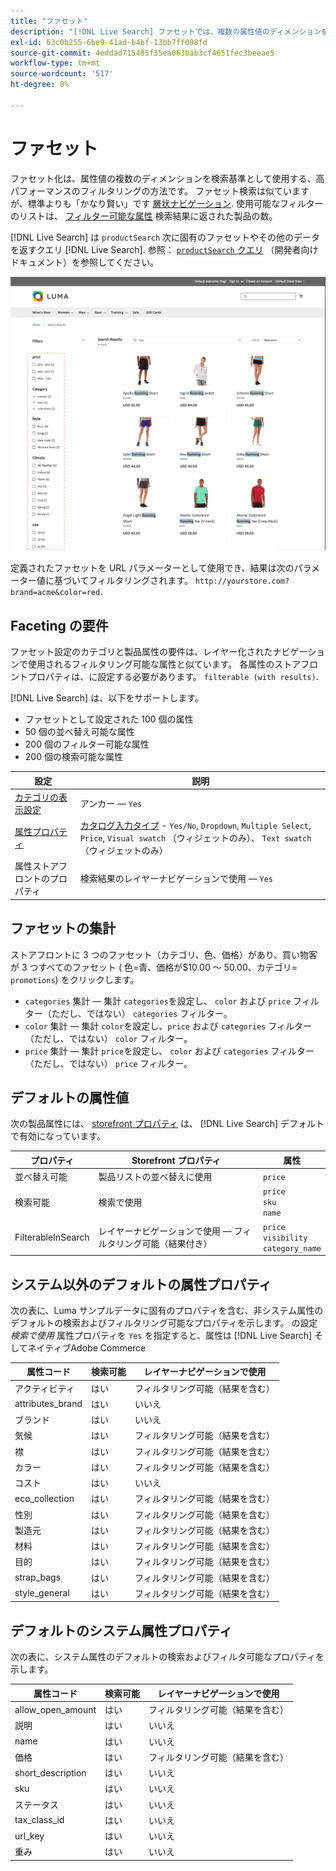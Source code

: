 ```yaml
---
title: "ファセット"
description: "[!DNL Live Search] ファセットでは、複数の属性値のディメンションを検索条件として使用します。"
exl-id: 63c0b255-6be9-41ad-b4bf-13bb7ff098fd
source-git-commit: 4eddad715405f35ea063bab3cf4651fec3beeae5
workflow-type: tm+mt
source-wordcount: '517'
ht-degree: 0%

---
```


# ファセット

ファセット化は、属性値の複数のディメンションを検索基準として使用する、高パフォーマンスのフィルタリングの方法です。 ファセット検索は似ていますが、標準よりも「かなり賢い」です [層状ナビゲーション](https://experienceleague.adobe.com/docs/commerce-admin/catalog/catalog/navigation/navigation-layered.html). 使用可能なフィルターのリストは、 [フィルター可能な属性](https://experienceleague.adobe.com/docs/commerce-admin/catalog/catalog/navigation/navigation-layered.html#filterable-attributes) 検索結果に返された製品の数。

[!DNL Live Search] は `productSearch` 次に固有のファセットやその他のデータを返すクエリ [!DNL Live Search]. 参照： [`productSearch` クエリ](https://developer.adobe.com/commerce/webapi/graphql/schema/live-search/queries/product-search/) （開発者向けドキュメント）を参照してください。

![フィルター済みの検索結果](assets/storefront-search-results-run.png)

定義されたファセットを URL パラメーターとして使用でき、結果は次のパラメーター値に基づいてフィルタリングされます。 `http://yourstore.com?brand=acme&color=red`.

## Faceting の要件

ファセット設定のカテゴリと製品属性の要件は、レイヤー化されたナビゲーションで使用されるフィルタリング可能な属性と似ています。 各属性のストアフロントプロパティは、に設定する必要があります。 `filterable (with results)`.

[!DNL Live Search] は、以下をサポートします。

* ファセットとして設定された 100 個の属性
* 50 個の並べ替え可能な属性
* 200 個のフィルター可能な属性
* 200 個の検索可能な属性

| 設定 | 説明 |
|--- |--- |
| [カテゴリの表示設定](https://experienceleague.adobe.com/docs/commerce-admin/catalog/categories/create/categories-display-settings.html) | アンカー — `Yes` |
| [属性プロパティ](https://experienceleague.adobe.com/docs/commerce-admin/catalog/product-attributes/create/attribute-product-create.html) | [カタログ入力タイプ](https://experienceleague.adobe.com/docs/commerce-admin/catalog/product-attributes/attributes-input-types.html) - `Yes/No`, `Dropdown`, `Multiple Select`, `Price`, `Visual swatch` （ウィジェットのみ）、 `Text swatch` （ウィジェットのみ） |
| 属性ストアフロントのプロパティ | 検索結果のレイヤーナビゲーションで使用 — `Yes` |

## ファセットの集計

ストアフロントに 3 つのファセット（カテゴリ、色、価格）があり、買い物客が 3 つすべてのファセット ( 色=青、価格が$10.00 ～ 50.00、カテゴリ= `promotions`) をクリックします。

* `categories` 集計 — 集計 `categories`を設定し、 `color` および `price` フィルター（ただし、ではない） `categories` フィルター。
* `color` 集計 — 集計 `color`を設定し、`price` および `categories` フィルター（ただし、ではない） `color` フィルター。
* `price` 集計 — 集計 `price`を設定し、 `color` および `categories` フィルター（ただし、ではない） `price` フィルター。

## デフォルトの属性値

次の製品属性には、 [storefront プロパティ](https://experienceleague.adobe.com/docs/commerce-admin/catalog/product-attributes/product-attributes.html) は、 [!DNL Live Search] デフォルトで有効になっています。

| プロパティ | Storefront プロパティ | 属性 |
|---|---|---|
| 並べ替え可能 | 製品リストの並べ替えに使用 | `price` |
| 検索可能 | 検索で使用 | `price` <br />`sku`<br />`name` |
| FilterableInSearch | レイヤーナビゲーションで使用 — フィルタリング可能（結果付き） | `price`<br />`visibility`<br />`category_name` |

## システム以外のデフォルトの属性プロパティ

次の表に、Luma サンプルデータに固有のプロパティを含む、非システム属性のデフォルトの検索およびフィルタリング可能なプロパティを示します。 の設定 *検索で使用* 属性プロパティを `Yes` を指定すると、属性は [!DNL Live Search] そしてネイティブAdobe Commerce

| 属性コード | 検索可能 | レイヤーナビゲーションで使用 |
|--- |--- |--- |
| アクティビティ | はい | フィルタリング可能（結果を含む） |
| attributes_brand | はい | いいえ |
| ブランド | はい | いいえ |
| 気候 | はい | フィルタリング可能（結果を含む） |
| 襟 | はい | フィルタリング可能（結果を含む） |
| カラー | はい | フィルタリング可能（結果を含む） |
| コスト | はい | いいえ |
| eco_collection | はい | フィルタリング可能（結果を含む） |
| 性別 | はい | フィルタリング可能（結果を含む） |
| 製造元 | はい | フィルタリング可能（結果を含む） |
| 材料 | はい | フィルタリング可能（結果を含む） |
| 目的 | はい | フィルタリング可能（結果を含む） |
| strap_bags | はい | フィルタリング可能（結果を含む） |
| style_general | はい | フィルタリング可能（結果を含む） |

## デフォルトのシステム属性プロパティ

次の表に、システム属性のデフォルトの検索およびフィルタ可能なプロパティを示します。

| 属性コード | 検索可能 | レイヤーナビゲーションで使用 |
|--- |--- |--- |
| allow_open_amount | はい | フィルタリング可能（結果を含む） |
| 説明 | はい | いいえ |
| name | はい | いいえ |
| 価格 | はい | フィルタリング可能（結果を含む） |
| short_description | はい | いいえ |
| sku | はい | いいえ |
| ステータス | はい | いいえ |
| tax_class_id | はい | いいえ |
| url_key | はい | いいえ |
| 重み | はい | いいえ |
